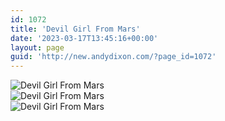 ```yaml
---
id: 1072
title: 'Devil Girl From Mars'
date: '2023-03-17T13:45:16+00:00'
layout: page
guid: 'http://new.andydixon.com/?page_id=1072'
---
```


![Devil Girl From Mars](https://i0.wp.com/assets.g8x2.ldn.idrivee2-23.com/posters/Devil%20Girl%20From%20Mars%2001.jpg?w=1200&ssl=1 "Devil Girl From Mars")  
![Devil Girl From Mars](https://i0.wp.com/assets.g8x2.ldn.idrivee2-23.com/posters/Devil%20Girl%20From%20Mars%2002.jpg?w=1200&ssl=1 "Devil Girl From Mars")  
![Devil Girl From Mars](https://i0.wp.com/assets.g8x2.ldn.idrivee2-23.com/posters/Devil%20Girl%20From%20Mars%2003.jpg?w=1200&ssl=1 "Devil Girl From Mars")